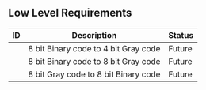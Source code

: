 ## Low Level Requirements

|  ID|Description |Status|
|--|--|--|
||8 bit Binary code to 4 bit Gray code|Future|
||8 bit Binary code to 8 bit Gray code|Future|
||8 bit Gray code to 8 bit Binary code|Future|
